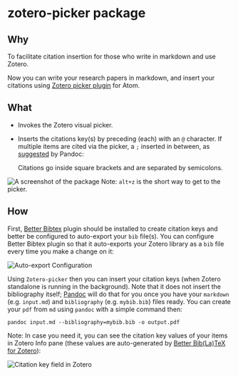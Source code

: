# zotero-picker package


## Why

To facilitate citation insertion for those who write in markdown and use Zotero.

Now you can write your research papers in markdown,
and insert your citations using [Zotero picker plugin](https://atom.io/packages/zotero-picker) for Atom.

## What

- Invokes the Zotero visual picker.
- Inserts the citations key(s) by preceding (each) with an `@` character.
If multiple items are cited via the picker, a `;` inserted in between,
as [suggested](http://pandoc.org/demo/example19/Extension-citations.html) by Pandoc:

    Citations go inside square brackets and are separated by semicolons.

![A screenshot of the package](https://raw.githubusercontent.com/oztalha/zotero-picker/master/zotero-picker.gif)
Note: `alt+z` is the short way to get to the picker.

## How

First, [Better Bibtex](https://github.com/retorquere/zotero-better-bibtex) plugin should be installed to create citation keys and better be configured to auto-export your `bib` file(s).
You can configure Better Bibtex plugin so that it auto-exports your Zotero library as a `bib` file every time you make a change on it:

![Auto-export Configuration](https://raw.githubusercontent.com/oztalha/zotero-picker/master/auto-export.png)

Using `Zotero-picker` then you can insert your citation keys (when Zotero standalone is running in the background). Note that it does not insert the bibliography itself; [Pandoc](http://pandoc.org) will do that for you once you have your `markdown` (e.g. `input.md`) and `bibliography` (e.g. `mybib.bib`) files ready.
You can create your `pdf` from `md` using `pandoc` with a simple command then:

    pandoc input.md --bibliography=mybib.bib -o output.pdf

Note: In case you need it, you can see the citation key values of your items in Zotero Info pane (these values are auto-generated by [Better Bib(La)TeX for Zotero](https://github.com/retorquere/zotero-better-bibtex)):

![Citation key field in Zotero](https://raw.githubusercontent.com/oztalha/zotero-picker/master/citation_key.png)

